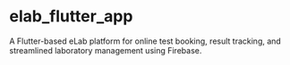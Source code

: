 # elab_flutter_app
A Flutter-based eLab platform for online test booking, result tracking, and streamlined laboratory management using Firebase.
